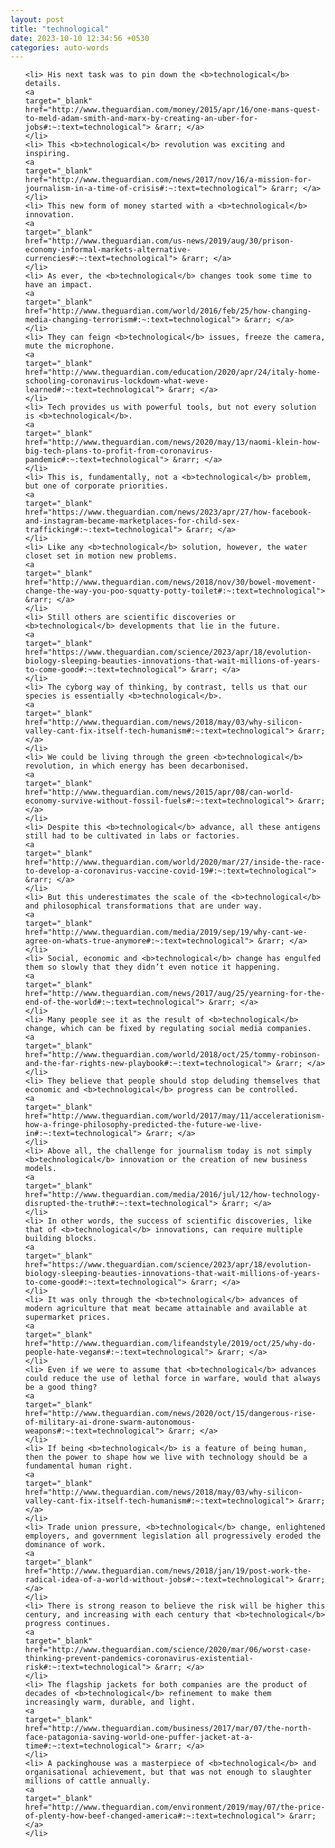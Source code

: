```yaml
---
layout: post
title: "technological"
date: 2023-10-10 12:34:56 +0530
categories: auto-words
---
```

<ol>

    <li> His next task was to pin down the <b>technological</b> details.
    <a 
    target="_blank" 
    href="http://www.theguardian.com/money/2015/apr/16/one-mans-quest-to-meld-adam-smith-and-marx-by-creating-an-uber-for-jobs#:~:text=technological"> &rarr; </a>
    </li>
    <li> This <b>technological</b> revolution was exciting and inspiring.
    <a 
    target="_blank" 
    href="http://www.theguardian.com/news/2017/nov/16/a-mission-for-journalism-in-a-time-of-crisis#:~:text=technological"> &rarr; </a>
    </li>
    <li> This new form of money started with a <b>technological</b> innovation.
    <a 
    target="_blank" 
    href="http://www.theguardian.com/us-news/2019/aug/30/prison-economy-informal-markets-alternative-currencies#:~:text=technological"> &rarr; </a>
    </li>
    <li> As ever, the <b>technological</b> changes took some time to have an impact.
    <a 
    target="_blank" 
    href="http://www.theguardian.com/world/2016/feb/25/how-changing-media-changing-terrorism#:~:text=technological"> &rarr; </a>
    </li>
    <li> They can feign <b>technological</b> issues, freeze the camera, mute the microphone.
    <a 
    target="_blank" 
    href="http://www.theguardian.com/education/2020/apr/24/italy-home-schooling-coronavirus-lockdown-what-weve-learned#:~:text=technological"> &rarr; </a>
    </li>
    <li> Tech provides us with powerful tools, but not every solution is <b>technological</b>.
    <a 
    target="_blank" 
    href="http://www.theguardian.com/news/2020/may/13/naomi-klein-how-big-tech-plans-to-profit-from-coronavirus-pandemic#:~:text=technological"> &rarr; </a>
    </li>
    <li> This is, fundamentally, not a <b>technological</b> problem, but one of corporate priorities.
    <a 
    target="_blank" 
    href="https://www.theguardian.com/news/2023/apr/27/how-facebook-and-instagram-became-marketplaces-for-child-sex-trafficking#:~:text=technological"> &rarr; </a>
    </li>
    <li> Like any <b>technological</b> solution, however, the water closet set in motion new problems.
    <a 
    target="_blank" 
    href="http://www.theguardian.com/news/2018/nov/30/bowel-movement-change-the-way-you-poo-squatty-potty-toilet#:~:text=technological"> &rarr; </a>
    </li>
    <li> Still others are scientific discoveries or <b>technological</b> developments that lie in the future.
    <a 
    target="_blank" 
    href="https://www.theguardian.com/science/2023/apr/18/evolution-biology-sleeping-beauties-innovations-that-wait-millions-of-years-to-come-good#:~:text=technological"> &rarr; </a>
    </li>
    <li> The cyborg way of thinking, by contrast, tells us that our species is essentially <b>technological</b>.
    <a 
    target="_blank" 
    href="http://www.theguardian.com/news/2018/may/03/why-silicon-valley-cant-fix-itself-tech-humanism#:~:text=technological"> &rarr; </a>
    </li>
    <li> We could be living through the green <b>technological</b> revolution, in which energy has been decarbonised.
    <a 
    target="_blank" 
    href="http://www.theguardian.com/news/2015/apr/08/can-world-economy-survive-without-fossil-fuels#:~:text=technological"> &rarr; </a>
    </li>
    <li> Despite this <b>technological</b> advance, all these antigens still had to be cultivated in labs or factories.
    <a 
    target="_blank" 
    href="http://www.theguardian.com/world/2020/mar/27/inside-the-race-to-develop-a-coronavirus-vaccine-covid-19#:~:text=technological"> &rarr; </a>
    </li>
    <li> But this underestimates the scale of the <b>technological</b> and philosophical transformations that are under way.
    <a 
    target="_blank" 
    href="http://www.theguardian.com/media/2019/sep/19/why-cant-we-agree-on-whats-true-anymore#:~:text=technological"> &rarr; </a>
    </li>
    <li> Social, economic and <b>technological</b> change has engulfed them so slowly that they didn’t even notice it happening.
    <a 
    target="_blank" 
    href="http://www.theguardian.com/news/2017/aug/25/yearning-for-the-end-of-the-world#:~:text=technological"> &rarr; </a>
    </li>
    <li> Many people see it as the result of <b>technological</b> change, which can be fixed by regulating social media companies.
    <a 
    target="_blank" 
    href="http://www.theguardian.com/world/2018/oct/25/tommy-robinson-and-the-far-rights-new-playbook#:~:text=technological"> &rarr; </a>
    </li>
    <li> They believe that people should stop deluding themselves that economic and <b>technological</b> progress can be controlled.
    <a 
    target="_blank" 
    href="http://www.theguardian.com/world/2017/may/11/accelerationism-how-a-fringe-philosophy-predicted-the-future-we-live-in#:~:text=technological"> &rarr; </a>
    </li>
    <li> Above all, the challenge for journalism today is not simply <b>technological</b> innovation or the creation of new business models.
    <a 
    target="_blank" 
    href="http://www.theguardian.com/media/2016/jul/12/how-technology-disrupted-the-truth#:~:text=technological"> &rarr; </a>
    </li>
    <li> In other words, the success of scientific discoveries, like that of <b>technological</b> innovations, can require multiple building blocks.
    <a 
    target="_blank" 
    href="https://www.theguardian.com/science/2023/apr/18/evolution-biology-sleeping-beauties-innovations-that-wait-millions-of-years-to-come-good#:~:text=technological"> &rarr; </a>
    </li>
    <li> It was only through the <b>technological</b> advances of modern agriculture that meat became attainable and available at supermarket prices.
    <a 
    target="_blank" 
    href="http://www.theguardian.com/lifeandstyle/2019/oct/25/why-do-people-hate-vegans#:~:text=technological"> &rarr; </a>
    </li>
    <li> Even if we were to assume that <b>technological</b> advances could reduce the use of lethal force in warfare, would that always be a good thing?
    <a 
    target="_blank" 
    href="http://www.theguardian.com/news/2020/oct/15/dangerous-rise-of-military-ai-drone-swarm-autonomous-weapons#:~:text=technological"> &rarr; </a>
    </li>
    <li> If being <b>technological</b> is a feature of being human, then the power to shape how we live with technology should be a fundamental human right.
    <a 
    target="_blank" 
    href="http://www.theguardian.com/news/2018/may/03/why-silicon-valley-cant-fix-itself-tech-humanism#:~:text=technological"> &rarr; </a>
    </li>
    <li> Trade union pressure, <b>technological</b> change, enlightened employers, and government legislation all progressively eroded the dominance of work.
    <a 
    target="_blank" 
    href="http://www.theguardian.com/news/2018/jan/19/post-work-the-radical-idea-of-a-world-without-jobs#:~:text=technological"> &rarr; </a>
    </li>
    <li> There is strong reason to believe the risk will be higher this century, and increasing with each century that <b>technological</b> progress continues.
    <a 
    target="_blank" 
    href="http://www.theguardian.com/science/2020/mar/06/worst-case-thinking-prevent-pandemics-coronavirus-existential-risk#:~:text=technological"> &rarr; </a>
    </li>
    <li> The flagship jackets for both companies are the product of decades of <b>technological</b> refinement to make them increasingly warm, durable, and light.
    <a 
    target="_blank" 
    href="http://www.theguardian.com/business/2017/mar/07/the-north-face-patagonia-saving-world-one-puffer-jacket-at-a-time#:~:text=technological"> &rarr; </a>
    </li>
    <li> A packinghouse was a masterpiece of <b>technological</b> and organisational achievement, but that was not enough to slaughter millions of cattle annually.
    <a 
    target="_blank" 
    href="http://www.theguardian.com/environment/2019/may/07/the-price-of-plenty-how-beef-changed-america#:~:text=technological"> &rarr; </a>
    </li>